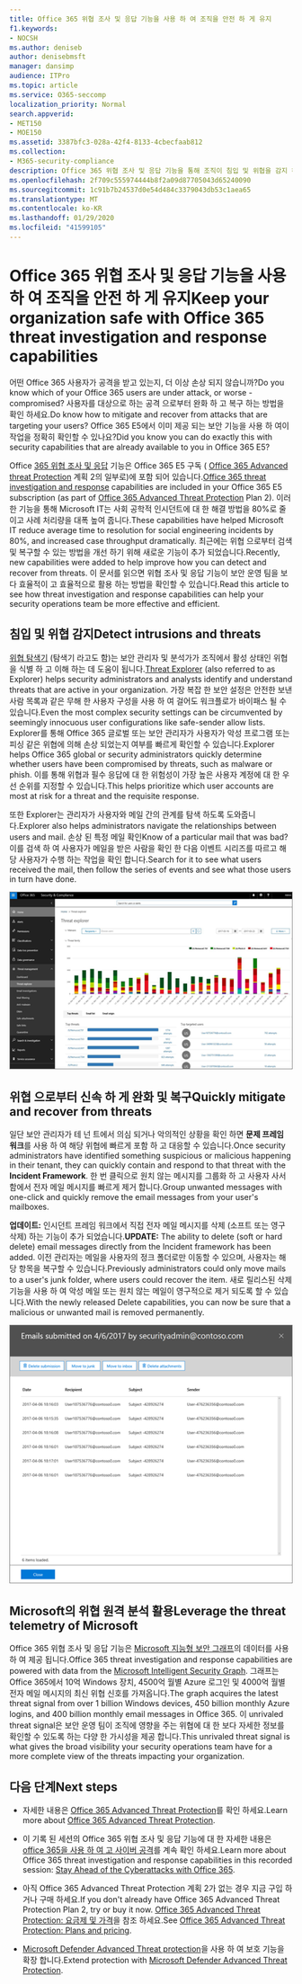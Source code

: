 ```yaml
---
title: Office 365 위협 조사 및 응답 기능을 사용 하 여 조직을 안전 하 게 유지
f1.keywords:
- NOCSH
ms.author: deniseb
author: denisebmsft
manager: dansimp
audience: ITPro
ms.topic: article
ms.service: O365-seccomp
localization_priority: Normal
search.appverid:
- MET150
- MOE150
ms.assetid: 3387bfc3-028a-42f4-8133-4cbecfaab812
ms.collection:
- M365-security-compliance
description: Office 365 위협 조사 및 응답 기능을 통해 조직이 침입 및 위협을 감지 하 고 위협 으로부터 신속 하 게 완화 및 복구할 수 있는 방법을 알아봅니다.
ms.openlocfilehash: 2f709c555974444b8f2a09d87705043d65240090
ms.sourcegitcommit: 1c91b7b24537d0e54d484c3379043db53c1aea65
ms.translationtype: MT
ms.contentlocale: ko-KR
ms.lasthandoff: 01/29/2020
ms.locfileid: "41599105"
---
```

# <a name="keep-your-organization-safe-with-office-365-threat-investigation-and-response-capabilities"></a><span data-ttu-id="71b7e-103">Office 365 위협 조사 및 응답 기능을 사용 하 여 조직을 안전 하 게 유지</span><span class="sxs-lookup"><span data-stu-id="71b7e-103">Keep your organization safe with Office 365 threat investigation and response capabilities</span></span>

<span data-ttu-id="71b7e-104">어떤 Office 365 사용자가 공격을 받고 있는지, 더 이상 손상 되지 않습니까?</span><span class="sxs-lookup"><span data-stu-id="71b7e-104">Do you know which of your Office 365 users are under attack, or worse - compromised?</span></span> <span data-ttu-id="71b7e-105">사용자를 대상으로 하는 공격 으로부터 완화 하 고 복구 하는 방법을 확인 하세요.</span><span class="sxs-lookup"><span data-stu-id="71b7e-105">Do know how to mitigate and recover from attacks that are targeting your users?</span></span> <span data-ttu-id="71b7e-106">Office 365 E5에서 이미 제공 되는 보안 기능을 사용 하 여이 작업을 정확히 확인할 수 있나요?</span><span class="sxs-lookup"><span data-stu-id="71b7e-106">Did you know you can do exactly this with security capabilities that are already available to you in Office 365 E5?</span></span>

<span data-ttu-id="71b7e-107">Office [365 위협 조사 및 응답](office-365-ti.md) 기능은 Office 365 E5 구독 ( [Office 365 Advanced threat Protection](office-365-atp.md) 계획 2의 일부로)에 포함 되어 있습니다.</span><span class="sxs-lookup"><span data-stu-id="71b7e-107">[Office 365 threat investigation and response](office-365-ti.md) capabilities are included in your Office 365 E5 subscription (as part of [Office 365 Advanced Threat Protection](office-365-atp.md) Plan 2).</span></span> <span data-ttu-id="71b7e-108">이러한 기능을 통해 Microsoft IT는 사회 공학적 인시던트에 대 한 해결 방법을 80%로 줄이고 사례 처리량을 대폭 높여 줍니다.</span><span class="sxs-lookup"><span data-stu-id="71b7e-108">These capabilities have helped Microsoft IT reduce average time to resolution for social engineering incidents by 80%, and increased case throughput dramatically.</span></span> <span data-ttu-id="71b7e-109">최근에는 위협 으로부터 검색 및 복구할 수 있는 방법을 개선 하기 위해 새로운 기능이 추가 되었습니다.</span><span class="sxs-lookup"><span data-stu-id="71b7e-109">Recently, new capabilities were added to help improve how you can detect and recover from threats.</span></span> <span data-ttu-id="71b7e-110">이 문서를 읽으면 위협 조사 및 응답 기능이 보안 운영 팀을 보다 효율적이 고 효율적으로 활용 하는 방법을 확인할 수 있습니다.</span><span class="sxs-lookup"><span data-stu-id="71b7e-110">Read this article to see how threat investigation and response capabilities can help your security operations team be more effective and efficient.</span></span>

## <a name="detect-intrusions-and-threats"></a><span data-ttu-id="71b7e-111">침입 및 위협 감지</span><span class="sxs-lookup"><span data-stu-id="71b7e-111">Detect intrusions and threats</span></span>

<span data-ttu-id="71b7e-112">[위협 탐색기](threat-explorer.md) (탐색기 라고도 함)는 보안 관리자 및 분석가가 조직에서 활성 상태인 위협을 식별 하 고 이해 하는 데 도움이 됩니다.</span><span class="sxs-lookup"><span data-stu-id="71b7e-112">[Threat Explorer](threat-explorer.md) (also referred to as Explorer) helps security administrators and analysts identify and understand threats that are active in your organization.</span></span> <span data-ttu-id="71b7e-113">가장 복잡 한 보안 설정은 안전한 보낸 사람 목록과 같은 무해 한 사용자 구성을 사용 하 여 걸어도 워크플로가 바이패스 될 수 있습니다.</span><span class="sxs-lookup"><span data-stu-id="71b7e-113">Even the most complex security settings can be circumvented by seemingly innocuous user configurations like safe-sender allow lists.</span></span> <span data-ttu-id="71b7e-114">Explorer를 통해 Office 365 글로벌 또는 보안 관리자가 사용자가 악성 프로그램 또는 피싱 같은 위협에 의해 손상 되었는지 여부를 빠르게 확인할 수 있습니다.</span><span class="sxs-lookup"><span data-stu-id="71b7e-114">Explorer helps Office 365 global or security administrators quickly determine whether users have been compromised by threats, such as malware or phish.</span></span> <span data-ttu-id="71b7e-115">이를 통해 위협과 필수 응답에 대 한 위험성이 가장 높은 사용자 계정에 대 한 우선 순위를 지정할 수 있습니다.</span><span class="sxs-lookup"><span data-stu-id="71b7e-115">This helps prioritize which user accounts are most at risk for a threat and the requisite response.</span></span>

<span data-ttu-id="71b7e-116">또한 Explorer는 관리자가 사용자와 메일 간의 관계를 탐색 하도록 도와줍니다.</span><span class="sxs-lookup"><span data-stu-id="71b7e-116">Explorer also helps administrators navigate the relationships between users and mail.</span></span> <span data-ttu-id="71b7e-117">손상 된 특정 메일 확인</span><span class="sxs-lookup"><span data-stu-id="71b7e-117">Know of a particular mail that was bad?</span></span> <span data-ttu-id="71b7e-118">이를 검색 하 여 사용자가 메일을 받은 사람을 확인 한 다음 이벤트 시리즈를 따르고 해당 사용자가 수행 하는 작업을 확인 합니다.</span><span class="sxs-lookup"><span data-stu-id="71b7e-118">Search for it to see what users received the mail, then follow the series of events and see what those users in turn have done.</span></span>

![맬웨어 패밀리가 Office 365, 색으로 구분 된 위협 탐색기 스크린샷](../media/591338dd-252a-437d-b5f2-87aa42e74b0c.png)

## <a name="quickly-mitigate-and-recover-from-threats"></a><span data-ttu-id="71b7e-120">위협 으로부터 신속 하 게 완화 및 복구</span><span class="sxs-lookup"><span data-stu-id="71b7e-120">Quickly mitigate and recover from threats</span></span>

<span data-ttu-id="71b7e-121">일단 보안 관리자가 테 넌 트에서 의심 되거나 악의적인 상황을 확인 하면 **문제 프레임 워크**를 사용 하 여 해당 위협에 빠르게 포함 하 고 대응할 수 있습니다.</span><span class="sxs-lookup"><span data-stu-id="71b7e-121">Once security administrators have identified something suspicious or malicious happening in their tenant, they can quickly contain and respond to that threat with the **Incident Framework**.</span></span> <span data-ttu-id="71b7e-122">한 번 클릭으로 원치 않는 메시지를 그룹화 하 고 사용자 사서함에서 전자 메일 메시지를 빠르게 제거 합니다.</span><span class="sxs-lookup"><span data-stu-id="71b7e-122">Group unwanted messages with one-click and quickly remove the email messages from your user's mailboxes.</span></span>

 <span data-ttu-id="71b7e-123">**업데이트:** 인시던트 프레임 워크에서 직접 전자 메일 메시지를 삭제 (소프트 또는 영구 삭제) 하는 기능이 추가 되었습니다.</span><span class="sxs-lookup"><span data-stu-id="71b7e-123">**UPDATE:** The ability to delete (soft or hard delete) email messages directly from the Incident framework has been added.</span></span> <span data-ttu-id="71b7e-124">이전 관리자는 메일을 사용자의 정크 폴더로만 이동할 수 있으며, 사용자는 해당 항목을 복구할 수 있습니다.</span><span class="sxs-lookup"><span data-stu-id="71b7e-124">Previously administrators could only move mails to a user's junk folder, where users could recover the item.</span></span> <span data-ttu-id="71b7e-125">새로 릴리스된 삭제 기능을 사용 하 여 악성 메일 또는 원치 않는 메일이 영구적으로 제거 되도록 할 수 있습니다.</span><span class="sxs-lookup"><span data-stu-id="71b7e-125">With the newly released Delete capabilities, you can now be sure that a malicious or unwanted mail is removed permanently.</span></span>

![인시던트 업데이트 관리의 전자 메일 목록 스크린샷](../media/9d8452d3-d8d2-4b26-81f9-76396e08dd17.png)

## <a name="leverage-the-threat-telemetry-of-microsoft"></a><span data-ttu-id="71b7e-127">Microsoft의 위협 원격 분석 활용</span><span class="sxs-lookup"><span data-stu-id="71b7e-127">Leverage the threat telemetry of Microsoft</span></span>

<span data-ttu-id="71b7e-128">Office 365 위협 조사 및 응답 기능은 [Microsoft 지능형 보안 그래프](https://cloud-platform-assets.azurewebsites.net/intelligent-security-graph/)의 데이터를 사용 하 여 제공 됩니다.</span><span class="sxs-lookup"><span data-stu-id="71b7e-128">Office 365 threat investigation and response capabilities are powered with data from the [Microsoft Intelligent Security Graph](https://cloud-platform-assets.azurewebsites.net/intelligent-security-graph/).</span></span> <span data-ttu-id="71b7e-129">그래프는 Office 365에서 10억 Windows 장치, 4500억 월별 Azure 로그인 및 4000억 월별 전자 메일 메시지의 최신 위협 신호를 가져옵니다.</span><span class="sxs-lookup"><span data-stu-id="71b7e-129">The graph acquires the latest threat signal from over 1 billion Windows devices, 450 billion monthly Azure logins, and 400 billion monthly email messages in Office 365.</span></span> <span data-ttu-id="71b7e-130">이 unrivaled threat signal은 보안 운영 팀이 조직에 영향을 주는 위협에 대 한 보다 자세한 정보를 확인할 수 있도록 하는 다양 한 가시성을 제공 합니다.</span><span class="sxs-lookup"><span data-stu-id="71b7e-130">This unrivaled threat signal is what gives the broad visibility your security operations team have for a more complete view of the threats impacting your organization.</span></span>

## <a name="next-steps"></a><span data-ttu-id="71b7e-131">다음 단계</span><span class="sxs-lookup"><span data-stu-id="71b7e-131">Next steps</span></span>

- <span data-ttu-id="71b7e-132">자세한 내용은 [Office 365 Advanced Threat Protection](office-365-atp.md)를 확인 하세요.</span><span class="sxs-lookup"><span data-stu-id="71b7e-132">Learn more about [Office 365 Advanced Threat Protection](office-365-atp.md).</span></span>

- <span data-ttu-id="71b7e-133">이 기록 된 세션의 Office 365 위협 조사 및 응답 기능에 대 한 자세한 내용은 [office 365을 사용 하 여 고 사이버 공격](https://myignite.microsoft.com/videos/53723)를 계속 확인 하세요.</span><span class="sxs-lookup"><span data-stu-id="71b7e-133">Learn more about Office 365 threat investigation and response capabilities in this recorded session: [Stay Ahead of the Cyberattacks with Office 365](https://myignite.microsoft.com/videos/53723).</span></span>

- <span data-ttu-id="71b7e-134">아직 Office 365 Advanced Threat Protection 계획 2가 없는 경우 지금 구입 하거나 구매 하세요.</span><span class="sxs-lookup"><span data-stu-id="71b7e-134">If you don't already have Office 365 Advanced Threat Protection Plan 2, try or buy it now.</span></span> <span data-ttu-id="71b7e-135">[Office 365 Advanced Threat Protection: 요금제 및 가격](https://products.office.com/exchange/advance-threat-protection#pmg-allup-content)을 참조 하세요.</span><span class="sxs-lookup"><span data-stu-id="71b7e-135">See [Office 365 Advanced Threat Protection: Plans and pricing](https://products.office.com/exchange/advance-threat-protection#pmg-allup-content).</span></span>

- <span data-ttu-id="71b7e-136">[Microsoft Defender Advanced Threat protection](https://docs.microsoft.com/windows/security/threat-protection/microsoft-defender-atp/microsoft-defender-advanced-threat-protection)을 사용 하 여 보호 기능을 확장 합니다.</span><span class="sxs-lookup"><span data-stu-id="71b7e-136">Extend protection with [Microsoft Defender Advanced Threat Protection](https://docs.microsoft.com/windows/security/threat-protection/microsoft-defender-atp/microsoft-defender-advanced-threat-protection).</span></span>
